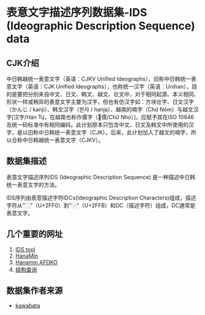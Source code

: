表意文字描述序列数据集-IDS (Ideographic Description Sequence) data
========

## CJK介绍

中日韩越统一表意文字（英语：CJKV Unified Ideographs），旧称中日韩统一表意文字（英语：CJK Unified Ideographs），也称统一汉字（英语：Unihan），目的是要把分别来自中文、日文、韩文、越文、壮文中，对于相同起源、本义相同、形状一样或稍异的表意文字主要为汉字，但也有仿汉字如：方块壮字、日文汉字（かんじ / kanji）、韩文汉字（한자 / hanja）、越南的喃字（Chữ Nôm）与越文汉字[汉字/Hán Tự，在越南也称作儒字（𡨸儒/Chữ Nho）]，应赋予其在ISO 10646及统一码标准中有相同编码。此计划原本只包含中文、日文及韩文中所使用的汉字，是以旧称中日韩统一表意文字（CJK）。后来，此计划加入了越文的喃字，所以合称中日韩越统一表意文字（CJKV）。

## 数据集描述

表意文字描述序列IDS (Ideographic Description Sequence) 是一种描述中日韩统一表意文字的方法。

IDS序列由表意描述字符IDCs(Ideographic Description Characters)组成，描述字符从“⿰”（U+2FF0）到“⿻”（U+2FFB）和DC（描述字符）组成，DC通常是表意文字。

## 几个重要的网址
1. [IDS tool](http://github.com/kawabata/ids)
2. [HanaMin](http://fonts.jp/hanazono/)
3. [Hanamin AFDKO](https://github.com/cjkvi/HanaMinAFDKO/releases)
4. [结构查询](https://www.chise.org/)


## 数据集作者来源

* [kawabata](https://github.com/kawabata)
